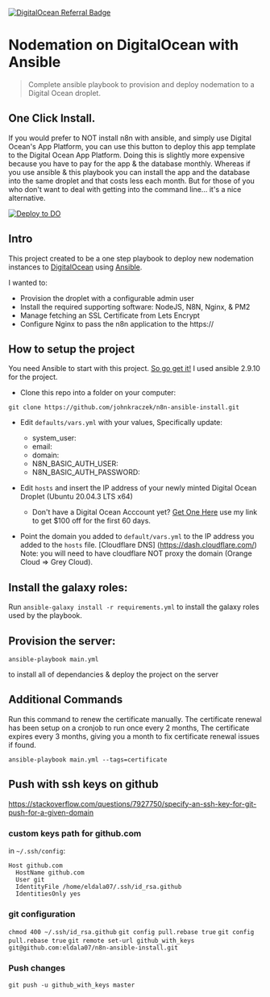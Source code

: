 
[![DigitalOcean Referral Badge](https://web-platforms.sfo2.cdn.digitaloceanspaces.com/WWW/Badge%201.svg)](https://www.digitalocean.com/?refcode=757518b6929f&utm_campaign=Referral_Invite&utm_medium=Referral_Program&utm_source=badge)

# Nodemation on DigitalOcean with Ansible
> Complete ansible playbook to provision and deploy nodemation to a Digital Ocean droplet.

## One Click Install. 
If you would prefer to NOT install n8n with ansible, and simply use Digital Ocean's App Platform, you can use this button to deploy this app template to the Digital Ocean App Platform. Doing this is slightly more expensive because you have to pay for the app & the database monthly. Whereas if you use ansible & this playbook you can install the app and the database into the same droplet and that costs less each month. But for those of you who don't want to deal with getting into the command line... it's a nice alternative. 

[![Deploy to DO](https://www.deploytodo.com/do-btn-blue.svg)](https://cloud.digitalocean.com/apps/new?repo=https://github.com/johnkraczek/n8n-app-do/tree/master&refcode=757518b6929f)

## Intro
This project created to be a one step playbook to deploy new nodemation instances to [DigitalOcean](https://m.do.co/c/0635178ae932) 
using [Ansible](https://www.ansible.com/). 

I wanted to:
* Provision the droplet with a configurable admin user
* Install the required supporting software: NodeJS, N8N, Nginx, & PM2
* Manage fetching an SSL Certificate from Lets Encrypt
* Configure Nginx to pass the n8n application to the https://

## How to setup the project
You need Ansible to start with this project. [So go get it!](https://docs.ansible.com/ansible/2.9/installation_guide/intro_installation.html) I used ansible 2.9.10 for the project. 

* Clone this repo into a folder on your computer:

`git clone https://github.com/johnkraczek/n8n-ansible-install.git`

* Edit `defaults/vars.yml` with your values, Specifically update:
  * system_user:
  * email:
  * domain: 
  * N8N_BASIC_AUTH_USER: 
  * N8N_BASIC_AUTH_PASSWORD:

* Edit `hosts` and insert the IP address of your newly minted Digital Ocean Droplet (Ubuntu 20.04.3 LTS x64)
  * Don't have a Digital Ocean Acccount yet? [Get One Here](https://m.do.co/c/0635178ae932) use my link to get $100 off for the first 60 days. 
* Point the domain you added to `default/vars.yml` to the IP address you added to the `hosts` file. [Cloudflare DNS] (https://dash.cloudflare.com/) 
  Note: you will need to have cloudflare NOT proxy the domain (Orange Cloud => Grey Cloud).

## Install the galaxy roles:
Run `ansible-galaxy install -r requirements.yml` to install the galaxy roles used by the playbook. 


## Provision the server:

`ansible-playbook main.yml`

to install all of dependancies & deploy the project on the server

## Additional Commands
Run this command to renew the certificate manually. 
The certificate renewal has been setup on a cronjob to run once every 2 months, The certificate expires every 3 months, giving you a month to fix certificate renewal issues if found.  

`ansible-playbook main.yml --tags=certificate` 

## Push with ssh keys on github
https://stackoverflow.com/questions/7927750/specify-an-ssh-key-for-git-push-for-a-given-domain

### custom keys path for github.com
in `~/.ssh/config`:
```
Host github.com
  HostName github.com
  User git
  IdentityFile /home/eldala07/.ssh/id_rsa.github
  IdentitiesOnly yes
```

### git configuration
`chmod 400 ~/.ssh/id_rsa.github`
`git config pull.rebase true`
`git config pull.rebase true`
`git remote set-url github_with_keys git@github.com:eldala07/n8n-ansible-install.git`

### Push changes
`git push -u github_with_keys master`

